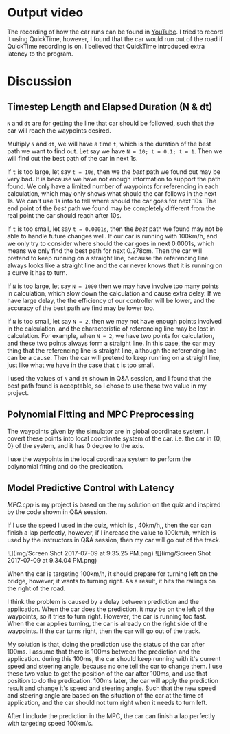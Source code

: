 # Output video

The recording of how the car runs can be found in [YouTube](https://youtu.be/1aXoKFIXZTk). I tried to record it using QuickTime, however, I found that the car would run out of the road if QuickTime recording is on. I believed that QuickTime introduced extra latency to the program.

# Discussion

## Timestep Length and Elapsed Duration (N & dt)

`N` and `dt` are for getting the line that car should be followed, such that the car will reach the waypoints desired.

Multiply `N` and `dt`, we will have a time `t`, which is the duration of the best path we want to find out. Let say we have `N = 10; t = 0.1; t = 1`. Then we will find out the best path of the car in next 1s.

If `t` is too large, let say `t = 10s`, then we the _best_ path we found out may be very bad. It is because we have not enough information to support the path found. We only have a limited number of waypoints for referencing in each calculation, which may only shows what should the car follows in the next 1s. We can't use 1s info to tell where should the car goes for next 10s. The end point of the _best_ path we found may be completely different from the real point the car should reach after 10s.

If `t` is too small, let say `t = 0.0001s`, then the _best_ path we found may not be able to handle future changes well. If our car is running with 100km/h, and we only try to consider where should the car goes in next 0.0001s, which means we only find the best path for next 0.278cm. Then the car will pretend to keep running on a straight line, because the referencing line always looks like a straight line and the car never knows that it is running on a curve it has to turn.

If `N` is too large, let say `N = 1000` then we may have involve too many points in calculation, which slow down the calculation and cause extra delay. If we have large delay, the the efficiency of our controller will be lower, and the accuracy of the best path we find may be lower too.

If `N` is too small, let say `N = 2`, then we may not have enough points involved in the calculation, and the characteristic of referencing line may be lost in calculation. For example, when `N = 2`, we have two points for calculation, and these two points always form a straight line. In this case, the car may thing that the referencing line is straight line, although the referencing line can be a cause. Then the car will pretend to keep running on a straight line, just like what we have in the case that `t` is too small.

I used the values of `N` and `dt` shown in Q&A session, and I found that the best path found is acceptable, so I chose to use these two value in my project.

## Polynomial Fitting and MPC Preprocessing

The waypoints given by the simulator are in global coordinate system. I covert these points into local coordinate system of the car. i.e. the car in {0, 0} of the system, and it has 0 degree to the axis.

I use the waypoints in the local coordinate system to perform the polynomial fitting and do the predication.

## Model Predictive Control with Latency
_MPC.cpp_ is my project is based on the my solution on the quiz and inspired by the code shown in Q&A session.

If I use the speed I used in the quiz, which is , 40km/h,, then the car can finish a lap perfectly, however, if I increase the value to 100km/h, which is used by the instructors in Q&A session, then my car will go out of the track.

![](img/Screen Shot 2017-07-09 at 9.35.25 PM.png)
![](img/Screen Shot 2017-07-09 at 9.34.04 PM.png)

When the car is targeting 100km/h, it should prepare for turning left on the bridge, however, it wants to turning right. As a result, it hits the railings on the right of the road.

I think the problem is caused by a delay between prediction and the application. When the car does the prediction, it may be on the left of the waypoints, so it tries to turn right. However, the car is running too fast. When the car applies turning, the car is already on the right side of the waypoints. If the car turns right, then the car will go out of the track.

My solution is that, doing the prediction use the status of the car after 100ms. I assume that there is 100ms between the prediction and the application. during this 100ms, the car should keep running with it's current speed and steering angle, because no one tell the car to change them. I use these two value to get the position of the car after 100ms, and use that position to do the predication. 100ms later, the car will apply the prediction result and change it's speed and steering angle. Such that the new speed and steering angle are based on the situation of the car at the time of application, and the car should not turn right when it needs to turn left.

After I include the prediction in the MPC, the car can finish a lap perfectly with targeting speed 100km/s.
